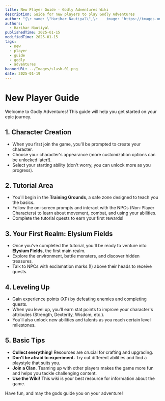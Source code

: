 ```yaml
---
title: New Player Guide - Godly Adventures Wiki
description: Guide for new players to play Godly Adventures
author: "{\r name: \"Harihar Nautiyal\",\r    image: 'https://images.unsplash.com/photo-1612916628677-475f676a6adf'\r}"
authors:
  - Harihar Nautiyal
publishedTime: 2025-01-15
modifiedTime: 2025-01-15
tags:
  - new
  - player
  - guide
  - godly
  - adventures
bannerURL: ../Images/slash-01.png
date: 2025-01-19
---
```


# New Player Guide

Welcome to Godly Adventures! This guide will help you get started on your epic journey.

## 1. Character Creation

*   When you first join the game, you'll be prompted to create your character.
*   Choose your character's appearance (more customization options can be unlocked later!).
*   Select your starting ability (don't worry, you can unlock more as you progress).

## 2. Tutorial Area

*   You'll begin in the **Training Grounds**, a safe zone designed to teach you the basics.
*   Follow the on-screen prompts and interact with the NPCs (Non-Player Characters) to learn about movement, combat, and using your abilities.
*   Complete the tutorial quests to earn your first rewards!

## 3. Your First Realm: Elysium Fields

*   Once you've completed the tutorial, you'll be ready to venture into **Elysium Fields**, the first main realm.
*   Explore the environment, battle monsters, and discover hidden treasures.
*   Talk to NPCs with exclamation marks (!) above their heads to receive quests.

## 4. Leveling Up

*   Gain experience points (XP) by defeating enemies and completing quests.
*   When you level up, you'll earn stat points to improve your character's attributes (Strength, Dexterity, Wisdom, etc.).
*   You'll also unlock new abilities and talents as you reach certain level milestones.

## 5. Basic Tips

*   **Collect everything!** Resources are crucial for crafting and upgrading.
*   **Don't be afraid to experiment.** Try out different abilities and find a playstyle that suits you.
*   **Join a Clan.** Teaming up with other players makes the game more fun and helps you tackle challenging content.
*   **Use the Wiki!** This wiki is your best resource for information about the game.

Have fun, and may the gods guide you on your adventure!
